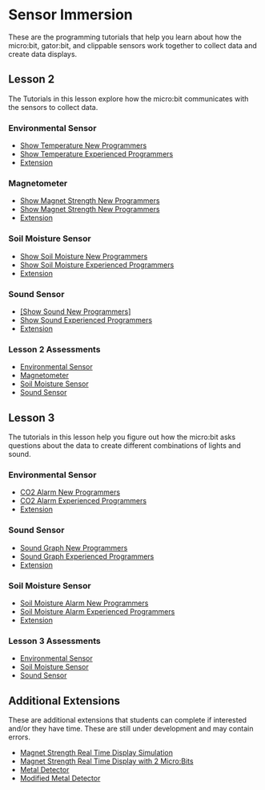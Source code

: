 # Sensor Immersion
These are the programming tutorials that help you learn about how the micro:bit, gator:bit, and clippable sensors work together to collect data and create data displays.

## Lesson 2
The Tutorials in this lesson explore how the micro:bit communicates with the sensors to collect data.

### Environmental Sensor
* [Show Temperature New Programmers](https://makecode.microbit.org/#tutorial:github:schoolwidelabs/sensor-immersion/tutorial_display_temperature_gatorenvironment)
* [Show Temperature Experienced Programmers](https://makecode.microbit.org/#tutorial:github:schoolwidelabs/sensor-immersion/temperature_collector_intermediate)
* [Extension]()

### Magnetometer 
* [Show Magnet Strength New Programmers](https://makecode.microbit.org/#tutorial:github:schoolwidelabs/sensor-immersion/magnetometer_display_field_strength)
* [Show Magnet Strength New Programmers]()
* [Extension]()

### Soil Moisture Sensor
* [Show Soil Moisture New Programmers](https://makecode.microbit.org/#tutorial:github:schoolwidelabs/sensor-immersion/tutorial_display_temperature_gatorenvironment)
* [Show Soil Moisture Experienced Programmers](https://makecode.microbit.org/#tutorial:github:schoolwidelabs/sensor-immersion/temperature_collector_intermediate)
* [Extension]()

### Sound Sensor
* [[Show Sound New Programmers]](https://makecode.microbit.org/#tutorial:github:schoolwidelabs/sensor-immersion/tutorial_display_temperature_gatorenvironment)
* [Show Sound Experienced Programmers](https://makecode.microbit.org/#tutorial:github:schoolwidelabs/sensor-immersion/temperature_collector_intermediate)
* [Extension]()

### Lesson 2 Assessments
* [Environmental Sensor](/assessments/Lesson2/environmental_assessment.md)
* [Magnetometer](/assessments/Lesson2/magnetometer_assessment.md)
* [Soil Moisture Sensor](/assessments/Lesson2/soil_moisture_assessment.md)
* [Sound Sensor](/assessments/Lesson2/sound_assessment.md)


## Lesson 3
The tutorials in this lesson help you figure out how the micro:bit asks questions about the data to create different combinations of lights and sound. 

### Environmental Sensor
* [CO2 Alarm New Programmers]()
* [CO2 Alarm Experienced Programmers]()
* [Extension]()

### Sound Sensor
* [Sound Graph New Programmers]()
* [Sound Graph Experienced Programmers]()
* [Extension]()

### Soil Moisture Sensor
* [Soil Moisture Alarm New Programmers]()
* [Soil Moisture Alarm Experienced Programmers]()
* [Extension]()

### Lesson 3 Assessments
* [Environmental Sensor](/assessments/Lesson3/environmental_assessment.md)
* [Soil Moisture Sensor](/assessments/Lesson3/soil_moisture_assessment.md)
* [Sound Sensor](/assessments/Lesson3/sound_assessment.md)

## Additional Extensions
These are additional extensions that students can complete if interested and/or they have time. These are still under development and may contain errors.

* [Magnet Strength Real Time Display Simulation](https://makecode.microbit.org/#tutorial:github:schoolwidelabs/sensor-immersion/magnetometer_display_datalogger)
* [Magnet Strength Real Time Display with 2 Micro:Bits](https://makecode.microbit.org/#tutorial:github:schoolwidelabs/sensor-immersion/magnetometer_display_magnetic_field_radio_two_microbits_and_simulator)
* [Metal Detector](https://makecode.microbit.org/#tutorial:github:schoolwidelabs/sensor-immersion/magnetometer_metal_detector)
* [Modified Metal Detector](https://makecode.microbit.org/#tutorial:github:schoolwidelabs/sensor-immersion/magnetometer_modified_metal_detector)




